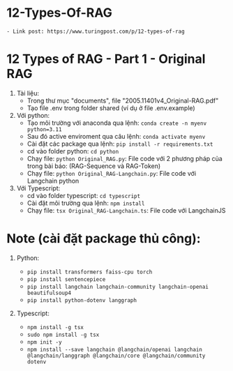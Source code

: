 # 12-Types-Of-RAG

    - Link post: https://www.turingpost.com/p/12-types-of-rag

# 12 Types of RAG - Part 1 - Original RAG

1. Tài liệu:
   - Trong thư mục "documents", file "2005.11401v4_Original-RAG.pdf"
   - Tạo file .env trong folder shared (ví dụ ở file .env.example)
2. Với python:
   - Tạo môi trường với anaconda qua lệnh: `conda create -n myenv python=3.11`
   - Sau đó active enviroment qua câu lệnh: `conda activate myenv`
   - Cài đặt các package qua lệnh: `pip install -r requirements.txt`
   - cd vào folder python: `cd python`
   - Chạy file: `python Original_RAG.py`: File code với 2 phương pháp của trong bài báo: (RAG-Sequence và RAG-Token)
   - Chạy file: `python Original_RAG-Langchain.py`: File code với Langchain python
3. Với Typescript:
   - cd vào folder typescript: `cd typescript`
   - Cài đặt môi trường qua lệnh: `npm install`
   - Chạy file: `tsx Original_RAG-Langchain.ts`: File code với LangchainJS

# Note (cài đặt package thủ công):

1. Python:

   - `pip install transformers faiss-cpu torch`
   - `pip install sentencepiece`
   - `pip install langchain langchain-community langchain-openai beautifulsoup4`
   - `pip install python-dotenv langgraph`

2. Typescript:
   - `npm install -g tsx`
   - `sudo npm install -g tsx`
   - `npm init -y`
   - `npm install --save langchain @langchain/openai langchain @langchain/langgraph @langchain/core @langchain/community dotenv`
